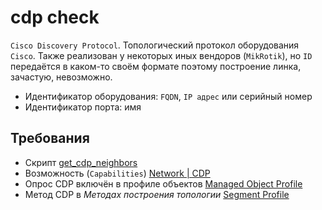 # cdp check

`Cisco Discovery Protocol`. Топологический протокол оборудования  `Cisco`. 
Также реализован у некоторых иных вендоров (`MikRotik`), но `ID` передаётся в каком-то своём формате поэтому построение линка, 
зачастую, невозможно. 

* Идентификатор оборудования: `FQDN`, `IP адрес` или серийный номер
* Идентификатор порта: имя


## Требования

* Скрипт [get_cdp_neighbors](../../../../dev/sa/scripts/get_cdp_neighbors.md)
* Возможность (`Capabilities`) [Network | CDP](../../../../user/reference/caps/network/cdp.md)
* Опрос CDP включён в профиле объектов [Managed Object Profile](../../../../user/reference/concepts/managed-object-profile/index.md#Box(Полный_опрос))
* Метод CDP в *Методах построения топологии* [Segment Profile](../../../../user/reference/concepts/network-segment-profile/index.md)
